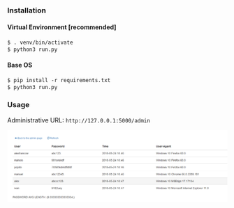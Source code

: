 ### Installation
#### Virtual Environment [recommended]
```shell
$ . venv/bin/activate
$ python3 run.py
```
#### Base OS
```shell
$ pip install -r requirements.txt
$ python3 run.py
```

### Usage

Administrative URL: ```http://127.0.0.1:5000/admin```

![](img.png)

